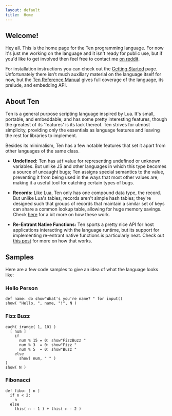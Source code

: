 ```yaml
---
layout: default
title:  Home
---
```

## Welcome!
Hey all.  This is the home page for the Ten programming language.  For
now it's just me working on the language and it isn't ready for public use,
but if you'd like to get involved then feel free to contact me
[on reddit](https://www.reddit.com/user/raystubbs).

For installation instructions you can check out the [Getting Started](getting-started) page.
Unfortunately there isn't much auxiliary material on the language itself
for now, but the [Ten Reference Manual](https://github.com/ten-lang/ten-manual)
gives full coverage of the language, its prelude, and embedding API.

## About Ten
Ten is a general purpose scripting language inspired by Lua. It's
small, portable, and embeddable; and has some pretty interesting
features, though the greatest of its 'features' is its lack thereof.
Ten strives for utmost simplicity, providing only the essentials as
language features and leaving the rest for libraries to implement.

Besides its minimalism, Ten has a few notable features that set
it apart from other languages of the same class.

- **Undefined:** Ten has `udf` value for representing undefined
  or unknown variables.  But unlike JS and other languages in
  which this type becomes a source of uncaught bugs; Ten assigns
  special semantics to the value, preventing it from being used
  in the ways that most other values are; making it a useful tool
  for catching certain types of bugs.

- **Records:** Like Lua, Ten only has one compound data type, the
  record.  But unlike Lua's tables, records aren't simple hash
  tables; they're designed such that groups of records that maintain
  a similar set of keys can share a common lookup table, allowing
  for huge memory savings.  Check
  [here](https://github.com/ten-lang/ten-manual/blob/master/basic-concepts.md#2.2)
  for a bit more on how these work.

- **Re-Entrant Native Functions:** Ten sports a pretty nice API for
  host applications interacting with the language runtime, but its
  support for implementing re-entrant native functions is particularly
  neat.  Check out
  [this post](https://github.com/ten-lang/ten-manual/blob/master/the-api.md#5.9.1)
  for more on how that works.

## Samples
Here are a few code samples to give an idea of what the language
looks like:

### Hello Person
    def name: do show"What's you're name? " for input()
    show( "Hello, ", name, "!", N )

### Fizz Buzz
    each( irange( 1, 101 )
      [ num ]
        if
          num % 15 = 0: show"FizzBuzz "
          num % 3  = 0: show"Fizz "
          num % 5  = 0: show"Buzz "
        else
          show( num, " " )
    )
    show( N )

### Fibonacci
    def fibo: [ n ]
      if n < 2:
        n
      else
        this( n - 1 ) + this( n - 2 )
